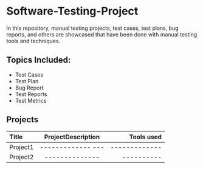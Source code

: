 # Software-Testing-Project
In this repository, manual testing projects, test cases, test plans, bug reports, and others are showcased that have been done with manual testing tools and techniques.
## Topics Included:
* Test Cases
* Test Plan
* Bug Report
* Test Reports
* Test Metrics
## Projects
| Title        | ProjectDescription  | Tools used    |
| :---         |     :---:           |          ---: |
| Project1     | -------------   --- | ------------- |
| Project2     | --------------      | ----------    |

